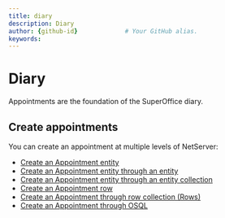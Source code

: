 ```yaml
---
title: diary      
description: Diary
author: {github-id}             # Your GitHub alias.
keywords:
---
```


# Diary

Appointments are the foundation of the SuperOffice diary.

## Create appointments

You can create an appointment at multiple levels of NetServer:

* [Create an Appointment entity][1]
* [Create an Appointment entity through an entity][2]
* [Create an Appointment entity through an entity collection][3]
* [Create an Appointment row][4]
* [Create an Appointment through row collection (Rows)][5]
* [Create an Appointment through OSQL][6]

<!-- Referenced links -->
[1]: create-apt-entity.md
[2]:  create-apt-entity-in-entity.md
[3]: create-apt-entity-in-collection.md
[4]: create-apt-row.md
[5]: create-apt-rows.md
[6]: create-apt-osql.md
